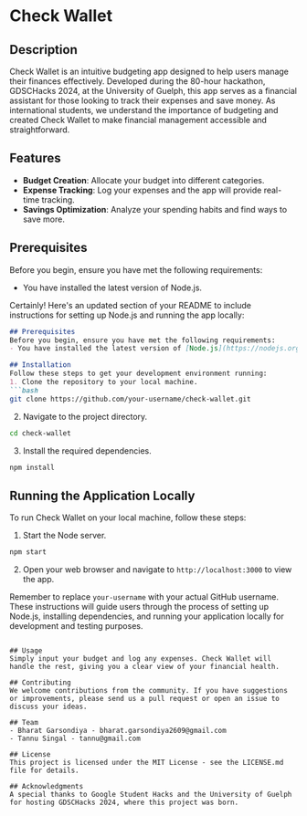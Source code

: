 # Check Wallet

## Description
Check Wallet is an intuitive budgeting app designed to help users manage their finances effectively. Developed during the 80-hour hackathon, GDSCHacks 2024, at the University of Guelph, this app serves as a financial assistant for those looking to track their expenses and save money. As international students, we understand the importance of budgeting and created Check Wallet to make financial management accessible and straightforward.

## Features
- **Budget Creation**: Allocate your budget into different categories.
- **Expense Tracking**: Log your expenses and the app will provide real-time tracking.
- **Savings Optimization**: Analyze your spending habits and find ways to save more.

## Prerequisites
Before you begin, ensure you have met the following requirements:
- You have installed the latest version of Node.js.

Certainly! Here's an updated section of your README to include instructions for setting up Node.js and running the app locally:

```markdown
## Prerequisites
Before you begin, ensure you have met the following requirements:
- You have installed the latest version of [Node.js](https://nodejs.org/).

## Installation
Follow these steps to get your development environment running:
1. Clone the repository to your local machine.
```bash
git clone https://github.com/your-username/check-wallet.git
```
2. Navigate to the project directory.
```bash
cd check-wallet
```
3. Install the required dependencies.
```bash
npm install
```

## Running the Application Locally
To run Check Wallet on your local machine, follow these steps:
1. Start the Node server.
```bash
npm start
```
2. Open your web browser and navigate to `http://localhost:3000` to view the app.

Remember to replace `your-username` with your actual GitHub username. These instructions will guide users through the process of setting up Node.js, installing dependencies, and running your application locally for development and testing purposes.
```

## Usage
Simply input your budget and log any expenses. Check Wallet will handle the rest, giving you a clear view of your financial health.

## Contributing
We welcome contributions from the community. If you have suggestions or improvements, please send us a pull request or open an issue to discuss your ideas.

## Team
- Bharat Garsondiya - bharat.garsondiya2609@gmail.com
- Tannu Singal - tannu@gmail.com

## License
This project is licensed under the MIT License - see the LICENSE.md file for details.

## Acknowledgments
A special thanks to Google Student Hacks and the University of Guelph for hosting GDSCHacks 2024, where this project was born.
